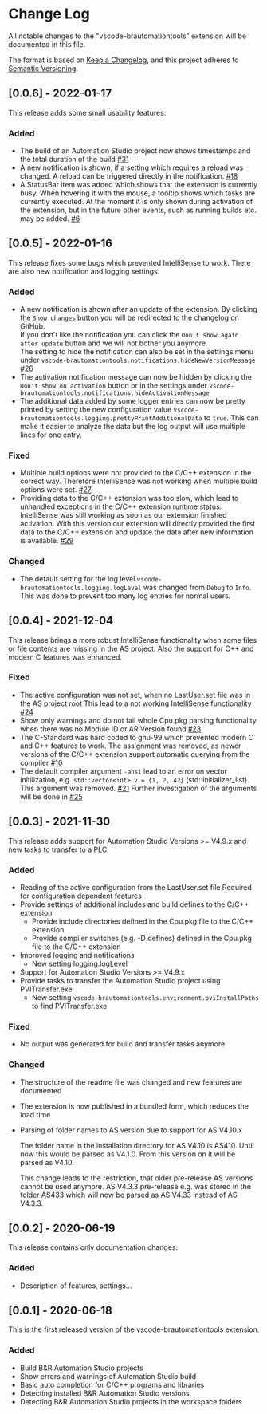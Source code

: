 # Change Log

All notable changes to the "vscode-brautomationtools" extension will be documented in this file.

The format is based on [Keep a Changelog](https://keepachangelog.com/en/1.0.0/),
and this project adheres to [Semantic Versioning](https://semver.org/spec/v2.0.0.html).

## [0.0.6] - 2022-01-17
This release adds some small usability features.

### Added
- The build of an Automation Studio project now shows timestamps and the total duration of the build
  [#31](https://github.com/br-automation-com/vscode-brautomationtools/issues/31)
- A new notification is shown, if a setting which requires a reload was changed. A reload can be triggered directly in the notification.
  [#18](https://github.com/br-automation-com/vscode-brautomationtools/issues/18)
- A StatusBar item was added which shows that the extension is currently busy. When hovering it with the mouse, a tooltip shows which tasks are currently executed.
  At the moment it is only shown during activation of the extension, but in the future other events, such as running builds etc. may be added.
  [#6](https://github.com/br-automation-com/vscode-brautomationtools/issues/6)


## [0.0.5] - 2022-01-16
This release fixes some bugs which prevented IntelliSense to work. There are also new notification and logging settings.

### Added
- A new notification is shown after an update of the extension. By clicking the `Show changes` button you will be redirected to the changelog on GitHub.<br/>
  If you don't like the notification you can click the `Don't show again after update` button and we will not bother you anymore.<br/>
  The setting to hide the notification can also be set in the settings menu under `vscode-brautomationtools.notifications.hideNewVersionMessage`
  [#26](https://github.com/br-automation-com/vscode-brautomationtools/issues/26)
- The activation notification message can now be hidden by clicking the `Don't show on activation` button or in the settings under `vscode-brautomationtools.notifications.hideActivationMessage`
- The additional data added by some logger entries can now be pretty printed by setting the new configuration value `vscode-brautomationtools.logging.prettyPrintAdditionalData` to `true`. This can make it easier to analyze the data but the log output will use multiple lines for one entry.

### Fixed
- Multiple build options were not provided to the C/C++ extension in the correct way. Therefore IntelliSense was not working when multiple build options were set.
  [#27](https://github.com/br-automation-com/vscode-brautomationtools/issues/27)
- Providing data to the C/C++ extension was too slow, which lead to unhandled exceptions in the C/C++ extension runtime status.
  IntelliSense was still working as soon as our extension finished activation.
  With this version our extension will directly provided the first data to the C/C++ extension and update the data after new information is available.
  [#29](https://github.com/br-automation-com/vscode-brautomationtools/issues/29)

### Changed
- The default setting for the log level `vscode-brautomationtools.logging.logLevel` was changed from `Debug` to `Info`.
  This was done to prevent too many log entries for normal users.


## [0.0.4] - 2021-12-04
This release brings a more robust IntelliSense functionality when some files or file contents are missing in the AS project.
Also the support for C++ and modern C features was enhanced.

### Fixed
- The active configuration was not set, when no LastUser.set file was in the AS project root
  This lead to a not working IntelliSense functionality
  [#24](https://github.com/br-automation-com/vscode-brautomationtools/issues/24)
- Show only warnings and do not fail whole Cpu.pkg parsing functionality when there was no Module ID or AR Version found
  [#23](https://github.com/br-automation-com/vscode-brautomationtools/issues/23)
- The C-Standard was hard coded to gnu-99 which prevented modern C and C++ features to work. The assignment was removed, as newer versions of the C/C++
  extension support automatic querying from the compiler
  [#10](https://github.com/br-automation-com/vscode-brautomationtools/issues/10)
- The default compiler argument `-ansi` lead to an error on vector initilization, e.g. `std::vector<int> v = {1, 2, 42}` (std::initializer_list).
  This argument was removed.
  [#21](https://github.com/br-automation-com/vscode-brautomationtools/issues/21)
  Further investigation of the arguments will be done in [#25](https://github.com/br-automation-com/vscode-brautomationtools/issues/25)


## [0.0.3] - 2021-11-30
This release adds support for Automation Studio Versions >= V4.9.x and new tasks to transfer to a PLC.

### Added
- Reading of the active configuration from the LastUser.set file
  Required for configuration dependent features
- Provide settings of additional includes and build defines to the C/C++ extension
  - Provide include directories defined in the Cpu.pkg file to the C/C++ extension
  - Provide compiler switches (e.g. -D defines) defined in the Cpu.pkg file to the C/C++ extension
- Improved logging and notifications
  - New setting logging.logLevel
- Support for Automation Studio Versions >= V4.9.x
- Provide tasks to transfer the Automation Studio project using PVITransfer.exe
  - New setting `vscode-brautomationtools.environment.pviInstallPaths` to find PVITransfer.exe

### Fixed
- No output was generated for build and transfer tasks anymore

### Changed
- The structure of the readme file was changed and new features are documented
- The extension is now published in a bundled form, which reduces the load time
- Parsing of folder names to AS version due to support for AS V4.10.x

  The folder name in the installation directory for AS V4.10 is AS410.
  Until now this would be parsed as V4.1.0. From this version on it will be parsed as V4.10.

  This change leads to the restriction, that older pre-release AS versions cannot be used anymore. AS V4.3.3 pre-release e.g. was stored in the folder AS433 which will now be parsed as AS V4.33 instead of AS V4.3.3.


## [0.0.2] - 2020-06-19
This release contains only documentation changes.

### Added
- Description of features, settings...

## [0.0.1] - 2020-06-18
This is the first released version of the vscode-brautomationtools extension.

### Added
- Build B&R Automation Studio projects
- Show errors and warnings of Automation Studio build
- Basic auto completion for C/C++ programs and libraries
- Detecting installed B&R Automation Studio versions
- Detecting B&R Automation Studio projects in the workspace folders